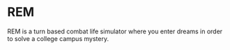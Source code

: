 # REM
REM is a turn based combat life simulator where you enter dreams in order to solve a college campus mystery.
